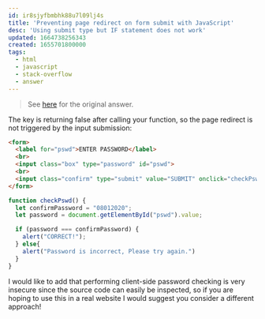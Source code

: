 ```yaml
---
id: ir8sjyfbmbhk88u7l09lj4s
title: 'Preventing page redirect on form submit with JavaScript'
desc: 'Using submit type but IF statement does not work'
updated: 1664738256343
created: 1655701800000
tags:
  - html
  - javascript
  - stack-overflow
  - answer
---
```


> See [here](https://stackoverflow.com/a/72681340/6456163) for the original answer.

The key is returning false after calling your function, so the page redirect is not triggered by the input submission:

```html
<form>
  <label for="pswd">ENTER PASSWORD</label>
  <br>
  <input class="box" type="password" id="pswd">
  <br>
  <input class="confirm" type="submit" value="SUBMIT" onclick="checkPswd(); return false;" />
</form>
```

```js
function checkPswd() {
  let confirmPassword = "08012020";
  let password = document.getElementById("pswd").value;

  if (password === confirmPassword) {
    alert("CORRECT!");
  } else{
    alert("Password is incorrect, Please try again.")
  }
}
```

I would like to add that performing client-side password checking is very insecure since the source code can easily be inspected, so if you are hoping to use this in a real website I would suggest you consider a different approach!
